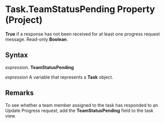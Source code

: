 
# Task.TeamStatusPending Property (Project)

 **True** if a response has not been received for at least one progress request message. Read-only **Boolean**.


## Syntax

 _expression_. **TeamStatusPending**

 _expression_ A variable that represents a **Task** object.


## Remarks

To see whether a team member assigned to the task has responded to an Update Progress request, add the  **TeamStatusPending** field to the task view.

